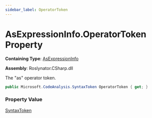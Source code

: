 ```yaml
---
sidebar_label: OperatorToken
---
```


# AsExpressionInfo\.OperatorToken Property

**Containing Type**: [AsExpressionInfo](../index.md)

**Assembly**: Roslynator\.CSharp\.dll

  
The "as" operator token\.

```csharp
public Microsoft.CodeAnalysis.SyntaxToken OperatorToken { get; }
```

### Property Value

[SyntaxToken](https://docs.microsoft.com/en-us/dotnet/api/microsoft.codeanalysis.syntaxtoken)


